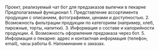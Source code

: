 Проект, реализуемый чат бот для предзаказов выпечки в пекарне
Предполагаемый функционал
     1. Представление ассортимента продукции с описанием, фотографиями, ценами и доступностью.
     2. Возможность фильтрации продукции по категориям (например, хлеб, пирожные, торты, напитки).
     3. Информация о составе и калорийности продукции.
     4. Возможность оформления предзаказа через бот.
     5. Информация о пекарне: адрес и контактная информация (телефон, email), часы работы
     6. Напоминание о заказах.
